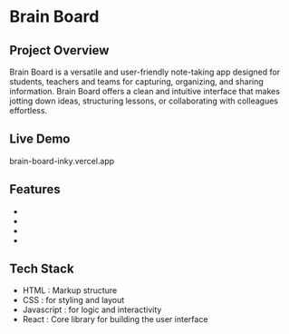 # Brain Board

## Project Overview
Brain Board is a versatile and user-friendly note-taking app designed for students, teachers and teams for capturing, organizing, and sharing information. Brain Board offers a clean and intuitive interface that makes jotting down ideas, structuring lessons, or collaborating with colleagues effortless.


## Live Demo

brain-board-inky.vercel.app



## Features
-
-
-
-

## Tech Stack
- HTML : Markup structure
- CSS :  for styling and layout
- Javascript : for logic and interactivity
- React : Core library for building the user interface
  


